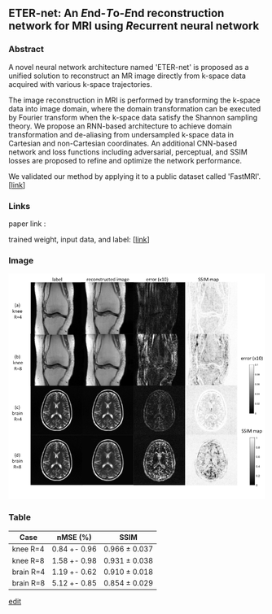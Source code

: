 ## ETER-net: An *E*nd-*T*o-*E*nd reconstruction network for MRI using *R*ecurrent neural network


### Abstract


A novel neural network architecture named 'ETER-net' is proposed as a unified solution to reconstruct an MR image directly from k-space data acquired with various k-space trajectories. <!--- [[link](https://github.com/changheunoh/eternet_fastmri/edit/master/README.md)] -->

The image reconstruction in MRI is performed by transforming the k-space data into image domain, where the domain transformation can be executed by Fourier transform when the k-space data satisfy the Shannon sampling theory. We propose an RNN-based architecture to achieve domain transformation and de-aliasing from undersampled k-space data in Cartesian and non-Cartesian coordinates. An additional CNN-based network and loss functions including adversarial, perceptual, and SSIM losses are proposed to refine and optimize the network performance.

We validated our method by applying it to a public dataset called 'FastMRI'. [[link](https://arxiv.org/abs/1811.08839)]



### Links

paper link : <!---  [arxiv_link](https://github.com/changheunoh/eternet_fastmri/edit/master/README.md)  -->

trained weight, input data, and label: [[link](https://drive.google.com/drive/folders/1jaKZ-J5sdypCoggGO8cIGWh3rsSemF0I?usp=sharing)]


### Image



![Image of FastMRI](fastmri.png)


### Table



Case | nMSE (%)  | SSIM
------------ | ------------------------- | -------------
knee R=4 | 0.84 \+- 0.96  | 0.966 ± 0.037 
knee R=8 | 1.58 \+- 0.98  | 0.931 ± 0.038
brain R=4 | 1.19 \+- 0.62  | 0.910 ± 0.018
brain R=8 | 5.12 \+- 0.85  | 0.854 ± 0.029




[edit](https://github.com/changheunoh/eternet_fastmri/edit/master/README.md)


